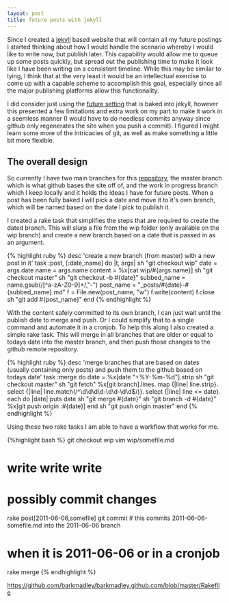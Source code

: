 ```yaml
---
layout: post
title: future posts with jekyll
---
```


Since I created a [jekyll](link) based website that will contain all my future
postings I started thinking about how I would handle the scenario whereby I
would like to write now, but publish later. This capability would allow me to
queue up some posts quickly, but spread out the publishing time to make it look
like I have been writing on a consistent timeline. While this may be similar to
lying, I think that at the very least it would be an intellectual exercise to
come up with a capable scheme to accomplish this goal, especially since all the
major publishing platforms allow this functionality.

I did consider just using the [future setting](link) that is baked into jekyll,
however this presented a few limitations and extra work on my part to make it
work in a seemless manner (I would have to do needless commits anyway since
github only regenerates the site when you push a commit). I figured I might
learn some more of the intricacies of git, as well as make something a little
bit more flexible.

The overall design
------------------

So currently I have two main branches for this [repository](link), the master
branch which is what github bases the site off of, and the work in progress
branch which I keep locally and it holds the ideas I have for future posts. When
a post has been fully baked I will pick a date and move it to it's own branch,
which will be named based on the date I pick to publish it.

I created a rake task that simplifies the steps that are required to create the
dated branch. This will slurp a file from the wip folder (only available on the
wip branch) and create a new branch based on a date that is passed in as an
argument.

{% highlight ruby %}
desc 'create a new branch (from master) with a new post in it'
task :post, [:date,:name] do |t, args|
  sh "git checkout wip"
  date = args.date
  name = args.name
  content = %x[cat wip/#{args.name}]
  sh "git checkout master"
  sh "git checkout -b #{date}"
  subbed_name = name.gsub(/[^a-zA-Z0-9]+/,"-")
  post_name = "_posts/#{date}-#{subbed_name}.md"
  f = File.new(post_name, "w")
  f.write(content)
  f.close
  sh "git add #{post_name}"
end
{% endhighlight %}

With the content safely committed to its own branch, I can just wait until the
publish date to merge and push. Or I could simplify that to a single command and
automate it in a cronjob. To help this along I also created a simple rake task.
This will merge in all branches that are older or equal to todays date into the
master branch, and then push those changes to the github remote repository.

{% highlight ruby %}
desc 'merge branches that are based on dates (usually containing only posts) and push them to the github based on todays date'
task :merge do
  date = %x[date "+%Y-%m-%d"].strip
  sh "git checkout master"
  sh "git fetch"
  %x[git branch].lines.
    map    {|line| line.strip}.
    select {|line| line.match(/^\d\d\d\d-\d\d-\d\d$/)}.
    select {|line| line <= date}.
    each do |date|
    puts date
    sh "git merge #{date}"
    sh "git branch -d #{date}"
    %x[git push origin :#{date}]
  end
  sh "git push origin master"
end
{% endhighlight %}

Using these two rake tasks I am able to have a workflow that works for me.

{%highlight bash %}
git checkout wip
vim wip/somefile.md
# write write write
# possibly commit changes
rake post[2011-06-06,somefile]
git commit # this commits 2011-06-06-somefile.md into the 2011-06-06 branch
# when it is 2011-06-06 or in a cronjob
rake merge
{% endhighlight %}

https://github.com/barkmadley/barkmadley.github.com/blob/master/Rakefile

